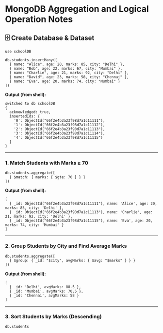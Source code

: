 
# MongoDB Aggregation and Logical Operation Notes



## 🗄 Create Database & Dataset

```
use schoolDB
```

```
db.students.insertMany([
  { name: "Alice", age: 20, marks: 85, city: "Delhi" },
  { name: "Bob", age: 22, marks: 67, city: "Mumbai" },
  { name: "Charlie", age: 21, marks: 92, city: "Delhi" },
  { name: "David", age: 23, marks: 58, city: "Chennai" },
  { name: "Eva", age: 20, marks: 74, city: "Mumbai" }
])
```

**Output (from shell):**

```
switched to db schoolDB
{
  acknowledged: true,
  insertedIds: {
    '0': ObjectId("66f2e4b3a23f98d7a1c11111"),
    '1': ObjectId("66f2e4b3a23f98d7a1c11112"),
    '2': ObjectId("66f2e4b3a23f98d7a1c11113"),
    '3': ObjectId("66f2e4b3a23f98d7a1c11114"),
    '4': ObjectId("66f2e4b3a23f98d7a1c11115")
  }
}
```

---



### 1. Match Students with Marks ≥ 70

```
db.students.aggregate([
  { $match: { marks: { $gte: 70 } } }
])
```

**Output (from shell):**

```
[
  { _id: ObjectId("66f2e4b3a23f98d7a1c11111"), name: 'Alice', age: 20, marks: 85, city: 'Delhi' },
  { _id: ObjectId("66f2e4b3a23f98d7a1c11113"), name: 'Charlie', age: 21, marks: 92, city: 'Delhi' },
  { _id: ObjectId("66f2e4b3a23f98d7a1c11115"), name: 'Eva', age: 20, marks: 74, city: 'Mumbai' }
]
```

---

### 2. Group Students by City and Find Average Marks

```
db.students.aggregate([
  { $group: { _id: "$city", avgMarks: { $avg: "$marks" } } }
])
```

**Output (from shell):**

```
[
  { _id: 'Delhi', avgMarks: 88.5 },
  { _id: 'Mumbai', avgMarks: 70.5 },
  { _id: 'Chennai', avgMarks: 58 }
]
```

---

### 3. Sort Students by Marks (Descending)

```
db.students
```
